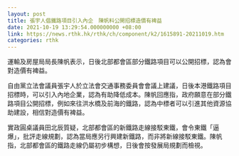 ```yaml
---
layout: post
title: 張宇人倡鐵路項目引入內企　陳帆料公開招標造價有裨益
date: 2021-10-19 13:29:54.000000000 +08:00
link: https://news.rthk.hk/rthk/ch/component/k2/1615891-20211019.htm
categories: rthk
---
```


運輸及房屋局局長陳帆表示，日後北部都會區部分鐵路項目可以公開招標，認為會對造價有裨益。

自由黨立法會議員張宇人於立法會交通事務委員會會議上建議，日後本港鐵路項目招標時，可以引入內地企業，認為有助降低成本。陳帆回應指，政府願意在部分鐵路項目公開招標，例如來往洪水橋及前海的鐵路，認為中標者可以引進其他資源協助建設，相信對造價有裨益。

實政圓桌議員田北辰質疑，北部都會區的新鐵路走線接駁東鐵，會令東鐵「逼爆」，批評走線規劃，認為當局應另行興建新鐵路，而非將新線接駁東鐵。陳帆指，北部都會區的鐵路走線仍屬初步構想，日後會按發展局規劃而檢視。
